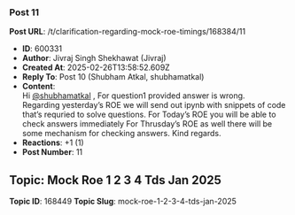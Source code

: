 ### Post 11
**Post URL**: /t/clarification-regarding-mock-roe-timings/168384/11
- **ID**: 600331
- **Author**: Jivraj Singh Shekhawat (Jivraj)
- **Created At**: 2025-02-26T13:58:52.609Z
- **Reply To**: Post 10 (Shubham Atkal, shubhamatkal)
- **Content**:  
  Hi <a class="mention" href="/u/shubhamatkal">@shubhamatkal</a> ,
For question1 provided answer is wrong.<br>
Regarding yesterday’s ROE we will send out ipynb with snippets of code that’s requried to solve questions.
For Today’s ROE you will be able to check answers immediately
For Thrusday’s ROE as well there will be some mechanism for checking answers.
Kind regards.
- **Reactions**: +1 (1)
- **Post Number**: 11

## Topic: Mock Roe 1 2 3 4 Tds Jan 2025
**Topic ID**: 168449
**Topic Slug**: mock-roe-1-2-3-4-tds-jan-2025

